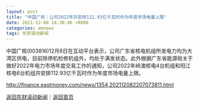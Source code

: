 ```yaml
---
layout: post
title: "中国广核：公司2022年共安排112.93亿千瓦时作为年度市场电量上限"
date: 2021-12-08 14:30:46 +0800
categories: emnews
tags: 东财滚动新闻
---
```


中国广核(003816)12月8日在互动平台表示，公司广东省核电机组所发电力均为大湾区供电，目前除停机检修机组外，均处于满发状态。此外根据广东省能源局关于做好2022年电力市场年度交易工作的通知，公司2022年岭澳核电4台机组和阳江核电6台机组共安排112.93亿千瓦时作为年度市场电量上限。

<http://finance.eastmoney.com/news/1354,202112082207073811.html>

[返回东财滚动新闻](//finews.withounder.com/emnews/)｜[返回首页](//finews.withounder.com/)